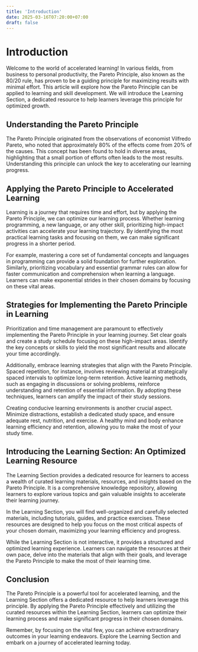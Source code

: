 ```yaml
---
title: 'Introduction'
date: 2025-03-16T07:20:00+07:00
draft: false
---
```


# Introduction

Welcome to the world of accelerated learning! In various fields, from business to personal productivity, the Pareto Principle, also known as the 80/20 rule, has proven to be a guiding principle for maximizing results with minimal effort. This article will explore how the Pareto Principle can be applied to learning and skill development. We will introduce the Learning Section, a dedicated resource to help learners leverage this principle for optimized growth.

## Understanding the Pareto Principle

The Pareto Principle originated from the observations of economist Vilfredo Pareto, who noted that approximately 80% of the effects come from 20% of the causes. This concept has been found to hold in diverse areas, highlighting that a small portion of efforts often leads to the most results. Understanding this principle can unlock the key to accelerating our learning progress.

## Applying the Pareto Principle to Accelerated Learning

Learning is a journey that requires time and effort, but by applying the Pareto Principle, we can optimize our learning process. Whether learning programming, a new language, or any other skill, prioritizing high-impact activities can accelerate your learning trajectory. By identifying the most practical learning tasks and focusing on them, we can make significant progress in a shorter period.

For example, mastering a core set of fundamental concepts and languages in programming can provide a solid foundation for further exploration. Similarly, prioritizing vocabulary and essential grammar rules can allow for faster communication and comprehension when learning a language. Learners can make exponential strides in their chosen domains by focusing on these vital areas.

## Strategies for Implementing the Pareto Principle in Learning

Prioritization and time management are paramount to effectively implementing the Pareto Principle in your learning journey. Set clear goals and create a study schedule focusing on these high-impact areas. Identify the key concepts or skills to yield the most significant results and allocate your time accordingly.

Additionally, embrace learning strategies that align with the Pareto Principle. Spaced repetition, for instance, involves reviewing material at strategically spaced intervals to optimize long-term retention. Active learning methods, such as engaging in discussions or solving problems, reinforce understanding and retention of essential information. By adopting these techniques, learners can amplify the impact of their study sessions.

Creating conducive learning environments is another crucial aspect. Minimize distractions, establish a dedicated study space, and ensure adequate rest, nutrition, and exercise. A healthy mind and body enhance learning efficiency and retention, allowing you to make the most of your study time.

## Introducing the Learning Section: An Optimized Learning Resource

The Learning Section provides a dedicated resource for learners to access a wealth of curated learning materials, resources, and insights based on the Pareto Principle. It is a comprehensive knowledge repository, allowing learners to explore various topics and gain valuable insights to accelerate their learning journey.

In the Learning Section, you will find well-organized and carefully selected materials, including tutorials, guides, and practice exercises. These resources are designed to help you focus on the most critical aspects of your chosen domain, maximizing your learning efficiency and progress.

While the Learning Section is not interactive, it provides a structured and optimized learning experience. Learners can navigate the resources at their own pace, delve into the materials that align with their goals, and leverage the Pareto Principle to make the most of their learning time.

## Conclusion

The Pareto Principle is a powerful tool for accelerated learning, and the Learning Section offers a dedicated resource to help learners leverage this principle. By applying the Pareto Principle effectively and utilizing the curated resources within the Learning Section, learners can optimize their learning process and make significant progress in their chosen domains.

Remember, by focusing on the vital few, you can achieve extraordinary outcomes in your learning endeavors. Explore the Learning Section and embark on a journey of accelerated learning today.

